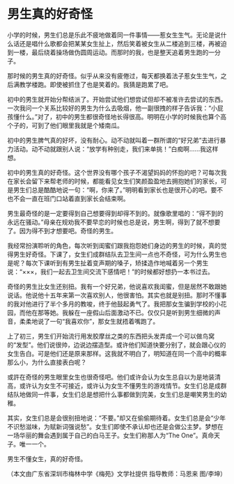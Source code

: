 # 男生真的好奇怪

小学的时候，男生们总是乐此不疲地做着同一件事情——惹女生生气。无论是说什么话还是唱什么歌都会把某某女生扯上，然后笑着被女生从二楼追到三楼，再被迫到一楼，最后绕着操场做伪圆周运动。而那时的我，也是整天追着男生跑的一分子。 

那时候的男生真的好奇怪。似乎从来没有疲倦过，每天都换着法子惹女生生气，之后满教学楼跑。即使被抓住了也是笑着的。我猜是跑累了吧。 

初中的男生就开始分帮结派了。开始尝试他们想尝试但却不被准许去尝试的东西。一次我问一个关系比较好的男生为什么去吸烟，他一副很拽的样子告诉我：“小屁孩懂什么。”对了，初中的男生都很奇怪地长得很高。明明在小学的时候我也算个高个子的，可到了他们眼里我就是个矮南瓜。 

初中的男生脾气真的好坏，没有耐心。动不动就叫着一群所谓的“好兄弟”去进行暴力活动。动不动就跟别人说：“放学有种别走，我们来单挑！”白痴啊……我这样想。 

初中的男生真的好奇怪。这个世界没有哪个孩子不渴望妈妈的怀抱的吧？可每次我在家长会留下来帮老师的时候，都能看见女生们笑颜盈盈地去拥抱她们的家长，可是男生们总是酷酷地说一句：“啊，你来了。”明明看到家长也是很开心的吧。要不也不会一直在班门口站着直到家长会结束啊。 

男生最奇怪的是一定要得到自己想要得到却得不到的。就像歌里唱的：“得不到的永远在骚动。”母亲在规劝我不要早恋的时候也总是说，男生啊，得到了就不想要了。因为得不到才想要吧。奇怪的男生。 

我经常扮演聆听的角色，每次听到闺蜜们跟我抱怨她们身边的男生的时候，真的觉得男生好奇怪。下课了，女生们成群结队去卫生间一点也不奇怪，可为什么男生也是呢？每次下课听到有男生扯着变声期的嗓子，矫揉造作地喊着另一个男生说：“×××，我们一起去卫生间交流下感情吧！”的时候都好想扔一本书过去。 

奇怪的男生比女生还别扭。我有一个好兄弟，他说喜欢我闺蜜，但是居然不敢跟她说话。他说他十五年来第一次喜欢别人，他很害怕。其实也就是别扭。那时不懂事的我对他进行了半个多月的教唆，终于他鼓起勇气了。我把那女生骗到学校的小花园，而他在那等她。我躲在一座假山后面激动不已。仅仅只是听到男生细微的声音，柔柔地说了一句“我喜欢你”，那女生就捂着嘴跑了。 

上了初三，男生们开始流行用发胶摩丝之类的东西把头发弄成一个可以做鸟窝的“发型”。他们说很帅，边说边摆造型。或许他们知道快要分别了，就会跟心仪的女生告白。可是他们还是原来那样。这我就不明白了，明知道在同一个高中的概率那么小，为什么直接表白呢？ 

或許在奇怪的男生眼里女生也很奇怪吧。他们或许会认为女生总自以为是地装清高，或许认为女生不可接近，或许认为女生不懂男生的游戏情节。女生们总是成群结队地做同一件事，女生们总是想把什么事都做到完美，女生们总是嘲笑男生的幼稚。 

其实，女生们总是会很别扭地说：“不要。”却又在偷偷期待着。女生们总是会“少年不识愁滋味，为赋新词强说愁”。女生们即使不承认却也还是会做公主梦。梦想在一场华丽的舞会遇到属于自己的白马王子。女生们称那人为“The One”。真命天子。唯一一个。 

男生不懂女生，真的好奇怪。 

（本文由广东省深圳市梅林中学《梅苑》文学社提供 指导教师：马恩来 图/李坤）